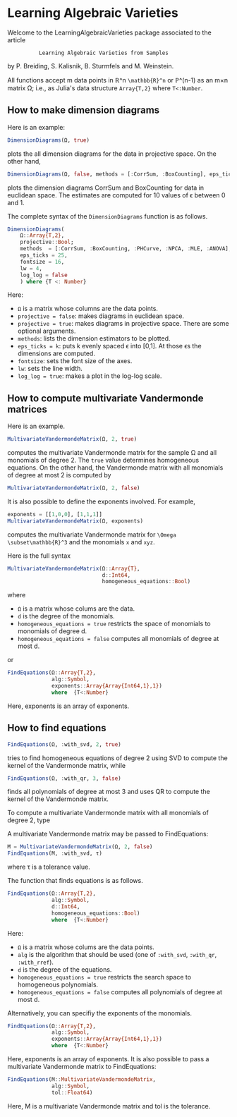 # Learning Algebraic Varieties
Welcome to the LearningAlgebraicVarieties package associated to the article

              Learning Algebraic Varieties from Samples

by P. Breiding, S. Kalisnik, B. Sturmfels and M. Weinstein.

All functions accept m data points in ℝ^n ``\mathbb{R}^n`` or ℙ^(n-1) as an m×n matrix Ω; i.e., as Julia's data structure `Array{T,2}` where `T<:Number`.

## How to make dimension diagrams
Here is an example:
```julia
DimensionDiagrams(Ω, true)
```
plots the all dimension diagrams for the data in projective space. On the other hand,
```julia
DimensionDiagrams(Ω, false, methods = [:CorrSum, :BoxCounting], eps_ticks = 10)
```
plots the dimension diagrams CorrSum and BoxCounting for data in euclidean space. The estimates are computed for 10 values of ϵ between 0 and 1.

The complete syntax of the ``DimensionDiagrams`` function is as follows.
```julia
DimensionDiagrams(
    Ω::Array{T,2},
    projective::Bool;
    methods  = [:CorrSum, :BoxCounting, :PHCurve, :NPCA, :MLE, :ANOVA],
    eps_ticks = 25,
    fontsize = 16,
    lw = 4,
    log_log = false
    ) where {T <: Number}
```
Here:
* `Ω` is a matrix whose columns are the data points.
* `projective = false`: makes diagrams in euclidean space.
* `projective = true`: makes diagrams in projective space.
There are some optional arguments.
* `methods`: lists the dimension estimators to be plotted.
* `eps_ticks = k`: puts k evenly spaced ϵ into [0,1]. At those ϵs the dimensions are computed.
* `fontsize`: sets the font size of the axes.
* `lw`: sets the line width.
* `log_log = true`: makes a plot in the log-log scale.


## How to compute multivariate Vandermonde matrices
Here is an example.
```julia
MultivariateVandermondeMatrix(Ω, 2, true)
```
computes the multivariate Vandermonde matrix for the sample Ω and all monomials of degree  2. The `true` value determines homogeneous equations. On the other hand, the Vandermonde matrix with all monomials of degree at most 2 is computed by
```julia
MultivariateVandermondeMatrix(Ω, 2, false)
```
It is also possible to define the exponents involved. For example,
```julia
exponents = [[1,0,0], [1,1,1]]
MultivariateVandermondeMatrix(Ω, exponents)
```
computes the multivariate Vandermonde matrix for `\Omega \subset\mathbb{R}^3` and the monomials `x` and `xyz`.

Here is the full syntax
```julia
MultivariateVandermondeMatrix(Ω::Array{T},
                              d::Int64,
                              homogeneous_equations::Bool)
```
where
* `Ω` is a matrix whose colums are the data.
* `d` is the degree of the monomials.
* `homogeneous_equations = true` restricts the space of monomials to monomials of degree d.
* `homogeneous_equations = false` computes all monomials of degree at most d.

or
```julia
FindEquations(Ω::Array{T,2},
              alg::Symbol,
              exponents::Array{Array{Int64,1},1})
              where  {T<:Number}
```
Here, exponents is an array of exponents.

## How to find equations
```julia
FindEquations(Ω, :with_svd, 2, true)
```
tries to find homogeneous equations of degree 2 using SVD to compute the kernel of the Vandermonde matrix, while
```julia
FindEquations(Ω, :with_qr, 3, false)
```
finds all polynomials of degree at most 3 and uses QR to compute the kernel of the Vandermonde matrix.

To compute a multivariate Vandermonde matrix with all monomials of degree 2, type


A multivariate Vandermonde matrix  may be passed to FindEquations:
```julia
M = MultivariateVandermondeMatrix(Ω, 2, false)
FindEquations(M, :with_svd, τ)
```
where τ is a tolerance value.


The function that finds equations is as follows.
```julia
FindEquations(Ω::Array{T,2},
              alg::Symbol,
              d::Int64,
              homogeneous_equations::Bool)
              where  {T<:Number}
```
Here:
* `Ω` is a matrix whose colums are the data points.
* `alg` is the algorithm that should be used (one of `:with_svd`, `:with_qr`, `:with_rref`).
* `d` is the degree of the equations.
* `homogeneous_equations = true` restricts the search space to homogeneous polynomials.
* `homogeneous_equations = false` computes all polynomials of degree at most d.

Alternatively, you can specifiy the exponents of the monomials.

```julia
FindEquations(Ω::Array{T,2},
              alg::Symbol,
              exponents::Array{Array{Int64,1},1})
              where  {T<:Number}
```
Here, exponents is an array of exponents. It is also possible to pass a multivariate Vandermonde matrix to FindEquations:

```julia
FindEquations(M::MultivariateVandermondeMatrix,
              alg::Symbol,
              tol::Float64)
```
Here, M is a multivariate Vandermonde matrix and tol is the tolerance.
